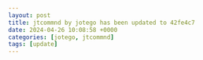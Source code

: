```yaml
---
layout: post
title: jtcommnd by jotego has been updated to 42fe4c7
date: 2024-04-26 10:08:58 +0000
categories: [jotego, jtcommnd]
tags: [update]
---
```


